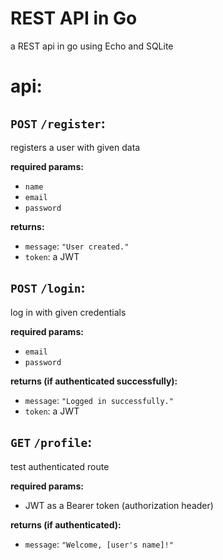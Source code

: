 # REST API in Go
a REST api in go using Echo and SQLite

# api:

## `POST` `/register`:
registers a user with given data

**required params:**
- `name`
- `email`
- `password`

**returns:**
- `message`: `"User created."`
- `token`: a JWT

## `POST` `/login`:
log in with given credentials

**required params:**
- `email`
- `password`


**returns (if authenticated successfully):**
- `message`: `"Logged in successfully."`
- `token`: a JWT


## `GET` `/profile`:
test authenticated route

**required params:**
- JWT as a Bearer token (authorization header)

**returns (if authenticated):**
- `message`: `"Welcome, [user's name]!"`
